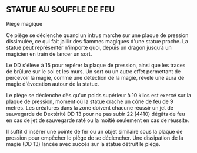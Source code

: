 ## STATUE AU SOUFFLE DE FEU


Piège magique

Ce piège se déclenche quand un intrus marche sur une
plaque de pression dissimulée, ce qui fait jaillir des flammes
magiques d'une statue proche. La statue peut représenter
n'importe quoi, depuis un dragon jusqu’à un magicien en
train de lancer un sort.

Le DD s'élève à 15 pour repérer la plaque de pression,
ainsi que les traces de brûlure sur le sol et les murs. Un
sort ou un autre effet permettant de percevoir la magie,
comme une détection de la magie, révèle une aura de magie
d'évocation autour de la statue.

Le piège se déclenche dès qu'un poids supérieur à 10
kilos est exercé sur la plaque de pression, moment où la
statue crache un cône de feu de 9 mètres. Les créatures
dans la zone doivent chacune réussir un jet de sauvegarde de
Dextérité DD 13 pour ne pas subir 22 (4410) dégâts de feu en
cas de jet de sauvegarde raté ou la moitié seulement en cas
de réussite.

Il suffit d'insérer une pointe de fer ou un objet similaire
sous la plaque de pression pour empêcher le piège de se
déclencher. Une dissipation de la magie (DD 13) lancée avec
succès sur la statue détruit le piège.
